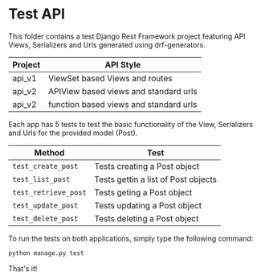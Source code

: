 
# Test API

This folder contains a test Django Rest Framework project featuring API Views, Serializers and Urls generated using drf-generators.

| Project | API Style |
| ------ | ------ |
| api_v1 | ViewSet based Views and routes |
| api_v2 | APIView based views and standard urls |
| api_v2 | function based views and standard urls |

Each app has 5 tests to test the basic functionality of the View, Serializers and Urls for the provided model (Post).

| Method | Test |
| ------ | ------ |
| `test_create_post` | Tests creating a Post object |
| `test_list_post` | Tests gettin a list of Post objects |
| `test_retrieve_post` | Tests geting a Post object |
| `test_update_post` | Tests updating a Post object |
| `test_delete_post` | Tests deleting a Post object |

To run the tests on both applications, simply type the following command:

```bash
python manage.py test
```

That's it!
